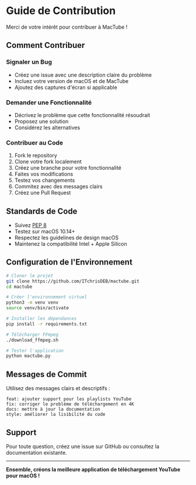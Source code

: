 # Guide de Contribution

Merci de votre intérêt pour contribuer à MacTube !

## Comment Contribuer

### Signaler un Bug
- Créez une issue avec une description claire du problème
- Incluez votre version de macOS et de MacTube
- Ajoutez des captures d'écran si applicable

### Demander une Fonctionnalité
- Décrivez le problème que cette fonctionnalité résoudrait
- Proposez une solution
- Considérez les alternatives

### Contribuer au Code
1. Fork le repository
2. Clone votre fork localement
3. Créez une branche pour votre fonctionnalité
4. Faites vos modifications
5. Testez vos changements
6. Commitez avec des messages clairs
7. Créez une Pull Request

## Standards de Code

- Suivez [PEP 8](https://www.python.org/dev/peps/pep-0008/)
- Testez sur macOS 10.14+
- Respectez les guidelines de design macOS
- Maintenez la compatibilité Intel + Apple Silicon

## Configuration de l'Environnement

```bash
# Cloner le projet
git clone https://github.com/ITchrisDEB/mactube.git
cd mactube

# Créer l'environnement virtuel
python3 -m venv venv
source venv/bin/activate

# Installer les dépendances
pip install -r requirements.txt

# Télécharger FFmpeg
./download_ffmpeg.sh

# Tester l'application
python mactube.py
```

## Messages de Commit

Utilisez des messages clairs et descriptifs :
```
feat: ajouter support pour les playlists YouTube
fix: corriger le problème de téléchargement en 4K
docs: mettre à jour la documentation
style: améliorer la lisibilité du code
```

## Support

Pour toute question, créez une issue sur GitHub ou consultez la documentation existante.

---

**Ensemble, créons la meilleure application de téléchargement YouTube pour macOS !**
